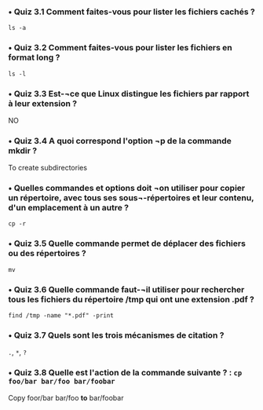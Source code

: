 ### •	Quiz 3.1 Comment faites-vous pour lister les fichiers cachés ?

`ls -a`

### •	Quiz 3.2 Comment faites-vous pour lister les fichiers en format long ? 

`ls -l`

### •	Quiz 3.3 Est-¬ce que Linux distingue les fichiers par rapport à leur extension ? 

NO

### •	Quiz 3.4 A quoi correspond l'option ¬p de la commande mkdir ?

To create subdirectories

### •	Quelles commandes et options doit ¬on utiliser pour copier un répertoire, avec tous ses sous¬-répertoires et leur contenu, d'un emplacement à un autre ?

`cp -r`

### •	Quiz 3.5 Quelle commande permet de déplacer des fichiers ou des répertoires ?

`mv`

### •	Quiz 3.6 Quelle commande faut-¬il utiliser pour rechercher tous les fichiers du répertoire /tmp qui ont une extension .pdf ?

`find /tmp -name "*.pdf" -print`

### •	Quiz 3.7 Quels sont les trois mécanismes de citation ?

`.`, `*`, `?`    

### •	Quiz 3.8 Quelle est l'action de la commande suivante ? : `cp foo/bar bar/foo bar/foobar`

Copy foor/bar bar/foo **to** bar/foobar
